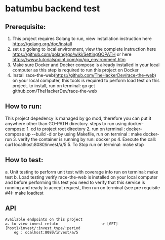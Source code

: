 # batumbu backend test

## Prerequisite:

1. This project requires Golang to run, view installation instruction here https://golang.org/doc/install
2. set up golang to local environment, view the complete instruction here https://github.com/golang/go/wiki/SettingGOPATH or here https://www.tutorialspoint.com/go/go_environment.htm
3. Make sure Docker and Docker compose is already installed in your local computer as this step is required to run this project on Docker
4. Install race-the-web(https://github.com/TheHackerDev/race-the-web) on your local computer, this tools is required to perform load test on this project. to install, run on terminal: go get github.com/TheHackerDev/race-the-web

## How to run:

This project depedency is managed by go mod, therefore you can put it anywhere other than GO-PATH directory.
steps to run using docker-compose:
    1. cd to project root directory
    2. run on terminal : 
        docker-compose up --build -d
    or by using Makefile, run on terminal : 
        make docker-run
    3. verify the container is running by run:
        docker ps
    4. Execute the call:
        curl localhost:8080/invest/a/5
    5. To Stop run on terminal:
        make stop

## How to test:

   a. Unit testing
    to perform unit test with coverage info run on terminal:
        make test
    b. Load testing
    verify race-the-web is installed on your local computer and before performing this test you need to verify that this service is running and ready to accept request, then run on terminal (see pre requisite #4):
        make loadtest
    

## API

    Available endpoints on this project
    a. to view invest retutn                   -> [GET] {host}/invest/:invest_type/:period 
        eg : ocalhost:8080/invest/a/5

